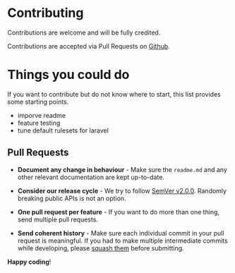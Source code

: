 # Contributing

Contributions are welcome and will be fully credited.

Contributions are accepted via Pull Requests on [Github](https://github.com/dodger451/laravelcodechecker).

# Things you could do
If you want to contribute but do not know where to start, this list provides some starting points.

- imporve readme
- feature testing
- tune default rulesets for laravel

## Pull Requests


- **Document any change in behaviour** - Make sure the `readme.md` and any other relevant documentation are kept up-to-date.

- **Consider our release cycle** - We try to follow [SemVer v2.0.0](http://semver.org/). Randomly breaking public APIs is not an option.

- **One pull request per feature** - If you want to do more than one thing, send multiple pull requests.

- **Send coherent history** - Make sure each individual commit in your pull request is meaningful. If you had to make multiple intermediate commits while developing, please [squash them](http://www.git-scm.com/book/en/v2/Git-Tools-Rewriting-History#Changing-Multiple-Commit-Messages) before submitting.


**Happy coding**!

